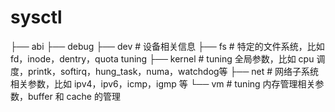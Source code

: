 # sysctl

├── abi
├── debug
├── dev      # 设备相关信息
├── fs       # 特定的文件系统，比如 fd，inode，dentry，quota tuning
├── kernel   # tuning 全局参数，比如 cpu 调度，printk，softirq，hung_task，numa，watchdog等
├── net      # 网络子系统相关参数，比如 ipv4，ipv6，icmp，igmp 等
└── vm       # tuning 内存管理相关参数，buffer 和 cache 的管理
